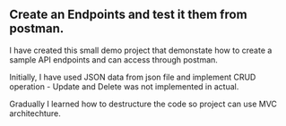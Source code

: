 ## Create an Endpoints and test it them from postman.

I have created this small demo project that demonstate how to create a sample API endpoints and can access through postman.

Initially, I have used JSON data from json file and implement CRUD operation - Update and Delete was not implemented in actual.

Gradually I learned how to destructure the code so project can use MVC architechture.
